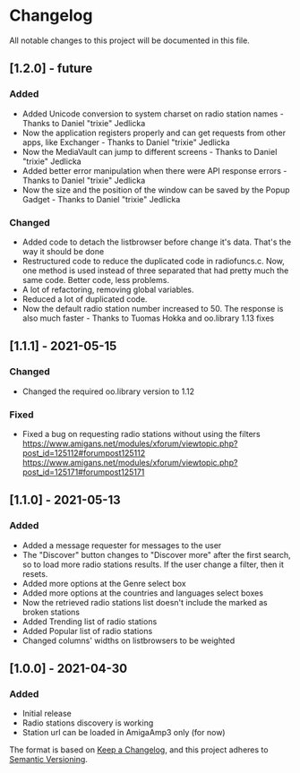 # Changelog
All notable changes to this project will be documented in this file.

## [1.2.0] - future
### Added
- Added Unicode conversion to system charset on radio station names - Thanks to Daniel "trixie" Jedlicka
- Now the application registers properly and can get requests from other apps, like Exchanger - Thanks to Daniel "trixie" Jedlicka
- Now the MediaVault can jump to different screens - Thanks to Daniel "trixie" Jedlicka
- Added better error manipulation when there were API response errors - Thanks to Daniel "trixie" Jedlicka
- Now the size and the position of the window can be saved by the Popup Gadget - Thanks to Daniel "trixie" Jedlicka

### Changed
- Added code to detach the listbrowser before change it's data. That's the way it should be done
- Restructured code to reduce the duplicated code in radiofuncs.c. Now, one method is used instead of three separated that had pretty much the same code. Better code, less problems.
- A lot of refactoring, removing global variables.
- Reduced a lot of duplicated code.                                                  
- Now the default radio station number increased to 50. The response is also much faster - Thanks to Tuomas Hokka and oo.library 1.13 fixes

## [1.1.1] - 2021-05-15
### Changed
- Changed the required oo.library version to 1.12

### Fixed
- Fixed a bug on requesting radio stations without using the filters
  https://www.amigans.net/modules/xforum/viewtopic.php?post_id=125112#forumpost125112
  https://www.amigans.net/modules/xforum/viewtopic.php?post_id=125171#forumpost125171

## [1.1.0] - 2021-05-13
### Added
- Added a message requester for messages to the user
- The "Discover" button changes to "Discover more" after the first search, so to load more radio stations results. If the user change a filter, then it resets.
- Added more options at the Genre select box
- Added more options at the countries and languages select boxes
- Now the retrieved radio stations list doesn't include the marked as broken stations
- Added Trending list of radio stations
- Added Popular list of radio stations
- Changed columns' widths on listbrowsers to be weighted

## [1.0.0] - 2021-04-30
### Added
- Initial release
- Radio stations discovery is working
- Station url can be loaded in AmigaAmp3 only (for now)



The format is based on [Keep a Changelog](https://keepachangelog.com/en/1.0.0/),
and this project adheres to [Semantic Versioning](https://semver.org/spec/v2.0.0.html).
